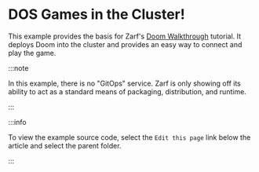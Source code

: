 # DOS Games in the Cluster!

This example provides the basis for Zarf's [Doom Walkthrough](../../docs/13-walkthroughs/2-deploying-doom.md) tutorial.  It deploys Doom into the cluster and provides an easy way to connect and play the game.

:::note

In this example, there is no "GitOps" service. Zarf is only showing off its ability to act as a standard means of packaging, distribution, and runtime.

:::

:::info

To view the example source code, select the `Edit this page` link below the article and select the parent folder.

:::
